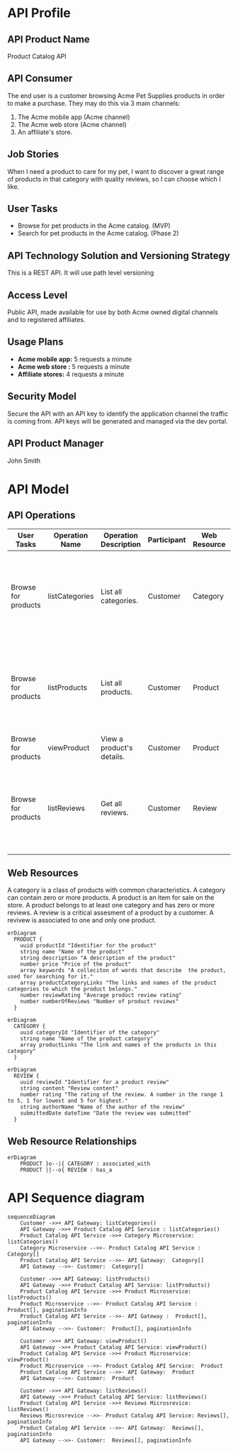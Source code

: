 # API Profile

## API Product Name

Product Catalog API

## API Consumer

The end user is a customer browsing Acme Pet Supplies products in order to make a purchase. They may do this via 3 main channels:

1. The Acme mobile app (Acme channel)
2. The Acme web store (Acme channel)
3. An affiliate's store.

## Job Stories

When I need a product to care for my pet, I want to discover a great range of products in that category with quality reviews, so I can choose which I like.

## User Tasks

- Browse for pet products in the Acme catalog. (MVP)
- Search for pet products in the Acme catalog. (Phase 2)

## API Technology Solution and Versioning Strategy

This is a REST API. It will use path level versioning

## Access Level

Public API, made available for use by both Acme owned digital channels and to registered affiliates.

## Usage Plans

- **Acme mobile app:** 5 requests a minute
- **Acme web store :** 5 requests a minute
- **Affiliate stores:** 4 requests a minute

## Security Model

Secure the API with an API key to identify the application channel the traffic is coming from. API keys will be generated and managed via the dev portal.

## API Product Manager

John Smith

# API Model

## API Operations

| User Tasks          | Operation Name | Operation Description     | Participant | Web Resource | Request                                                                 | Response                   | HTTP Method | Resource Path         | Response Code |
| ------------------- | -------------- | ------------------------- | ----------- | ------------ | ----------------------------------------------------------------------- | -------------------------- | ----------- | --------------------- | ------------- |
| Browse for products | listCategories | List all categories.      | Customer    | Category     | Filter by field, sort by field, order direction, page size, page cursor | Category[], PaginationInfo | GET         | /categories           | 200           |
| Browse for products | listProducts   | List all products.        | Customer    | Product      | Filter by field, sort by field, order direction, page size, page cursor | Product[], PaginationInfo  | GET         | /products             | 200           |
| Browse for products | viewProduct    | View a product's details. | Customer    | Product      | Product ID                                                              | Product                    | GET         | /products/{productId} | 200           |
| Browse for products | listReviews    | Get all reviews.          | Customer    | Review       | Filter by field, sort by field, order direction, page size, page cursor | Reviews[], PaginationInfo  | GET         | /reviews              | 200           |

## Web Resources

A category is a class of products with common characteristics. A category can contain zero or more products.
A product is an item for sale on the store. A product belongs to at least one category and has zero or more reviews.
A review is a critical assesment of a product by a customer. A revivew is associated to one and only one product.

```mermaid
erDiagram
  PRODUCT {
    uuid productId "Identifier for the product"
    string name "Name of the product"
    string description "A description of the product"
    number price "Price of the product"
    array keywords "A colleciton of words that describe  the product, used for searching for it."
    array productCategoryLinks "The links and names of the product categories to which the product belongs."
    number reviewRating "Average product review rating"
    number numberOfReviews "Number of product reviews"
  }
```

```mermaid
erDiagram
  CATEGORY {
    uuid categoryId "Identifier of the category"
    string name "Name of the product category"
    array productLinks "The link and names of the products in this category"
  }
```

```mermaid
erDiagram
  REVIEW {
    uuid reviewId "Identifier for a product review"
    string content "Review content"
    number rating "The rating of the review. A number in the range 1 to 5, 1 for lowest and 5 for highest."
    string authorName "Name of the author of the review"
    submittedDate dateTime "Date the review was submitted"
  }
```

## Web Resource Relationships

```mermaid
erDiagram
    PRODUCT }o--|{ CATEGORY : associated_with
    PRODUCT ||--o{ REVIEW : has_a
```

# API Sequence diagram

```mermaid
sequenceDiagram
    Customer ->>+ API Gateway: listCategories()
    API Gateway ->>+ Product Catalog API Service : listCategories()
    Product Catalog API Service ->>+ Category Microservice: listCategories()
    Category Microservice -->>- Product Catalog API Service :  Category[]
    Product Catalog API Service -->>- API Gateway:  Category[]
    API Gateway -->>- Customer:  Category[]

    Customer ->>+ API Gateway: listProducts()
    API Gateway ->>+ Product Catalog API Service: listProducts()
    Product Catalog API Service ->>+ Product Microservice: listProducts()
    Product Microservice -->>- Product Catalog API Service :  Product[], paginationInfo
    Product Catalog API Service -->>- API Gateway :  Product[], paginationInfo
    API Gateway -->>- Customer:  Product[], paginationInfo

    Customer ->>+ API Gateway: viewProduct()
    API Gateway ->>+ Product Catalog API Service: viewProduct()
    Product Catalog API Service ->>+ Product Microservice: viewProduct()
    Product Microservice -->>- Product Catalog API Service:  Product
    Product Catalog API Service -->>- API Gateway:  Product
    API Gateway -->>- Customer:  Product

    Customer ->>+ API Gateway: listReviews()
    API Gateway ->>+ Product Catalog API Service: listReviews()
    Product Catalog API Service ->>+ Reviews Microsrevice: listReviews()
    Reviews Microsrevice -->>- Product Catalog API Service: Reviews[], paginationInfo
    Product Catalog API Service -->>- API Gateway:  Reviews[], paginationInfo
    API Gateway -->>- Customer:  Reviews[], paginationInfo

```
